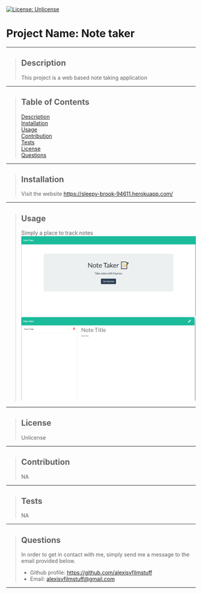 [![License: Unlicense](https://img.shields.io/badge/license-Unlicense-blue.svg)](http://unlicense.org/)
  # Project Name: Note taker   
  * * *
   >## Description
   >This project is a web based note taking application
  * * *
   >## Table of Contents
   > [Description](#description)  
   > [Installation](#installation)  
   > [Usage](#usage)  
   > [Contribution](#contribution)  
   > [Tests](#tests)  
   > [License](#license)  
   > [Questions](#questions)  
  * * *
   >## Installation
   >Visit the website
   >https://sleepy-brook-94611.herokuapp.com/
  * * *
   >## Usage
   >Simply a place to track notes  
   ![Example of Program Running](https://github.com/gresendi/note-taker/blob/main/noteFront.PNG)
   ![Example of Program Running](https://github.com/gresendi/note-taker/blob/main/noteList.PNG)

   * * *
   >## License
   >Unlicense   
  * * *
   >## Contribution
   >NA
  * * *
   >## Tests
   >NA
  * * *
 > ## Questions
 >In order to get in contact with me, simply send me a message to the email provided below.
 > - Github profile: https://github.com/alexisvfilmstuff
 > - Email: alexisvfilmstuff@gmail.com
  * * *

